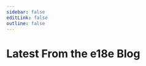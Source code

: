 ```yaml
---
sidebar: false
editLink: false
outline: false
---
```


<script setup>
import BlogIndex from './.vitepress/theme/components/BlogIndex.vue'
</script>

# Latest From the e18e Blog

<BlogIndex/>
